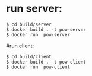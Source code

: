 # run server:
```shell
$ cd build/server
$ docker build . -t pow-server
$ docker run  pow-server

```

#run client:
```shell
$ cd build/client
$ docker build . -t pow-client
$ docker run  pow-client

```